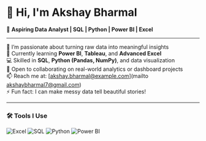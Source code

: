 # 👋 Hi, I'm Akshay Bharmal  

🎯 **Aspiring Data Analyst | SQL | Python | Power BI | Excel**

---

👀 I’m passionate about turning raw data into meaningful insights  
🌱 Currently learning **Power BI**, **Tableau**, and **Advanced Excel**  
💻 Skilled in **SQL**, **Python (Pandas, NumPy)**, and data visualization  
💞️ Open to collaborating on real-world analytics or dashboard projects  
📫 Reach me at: [akshay.bharmal@example.com](mailto akshaybharmal7@gmail.com)  
⚡ Fun fact: I can make messy data tell beautiful stories!  

---

### 🛠️ Tools I Use  
![Excel](https://img.shields.io/badge/Excel-217346?style=for-the-badge&logo=microsoft-excel&logoColor=white)
![SQL](https://img.shields.io/badge/SQL-336791?style=for-the-badge&logo=postgresql&logoColor=white)
![Python](https://img.shields.io/badge/Python-3776AB?style=for-the-badge&logo=python&logoColor=white)
![Power BI](https://img.shields.io/badge/Power%20BI-F2C811?style=for-the-badge&logo=power-bi&logoColor=black)

